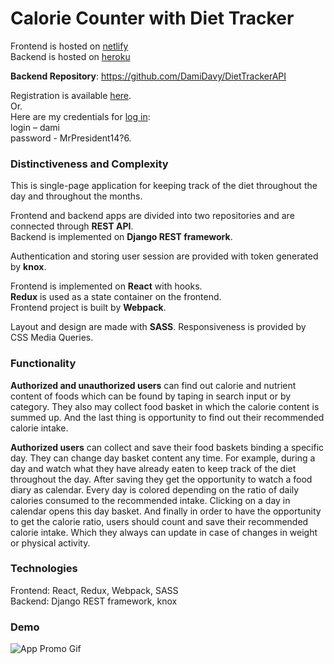 # Calorie Counter with Diet Tracker

Frontend is hosted on [netlify](https://canthin.netlify.app)  
Backend is hosted on [heroku]( https://caloriecounterapi.herokuapp.com)

**Backend Repository**: <https://github.com/DamiDavy/DietTrackerAPI>

Registration is available [here](https://canthin.netlify.app/app/register).  
Or.  
Here are my credentials for [log in](https://canthin.netlify.app/app/login):  
login – dami  
password - MrPresident14?6.  

### Distinctiveness and Complexity

This is single-page application for keeping track of the diet throughout the day and throughout the months.

Frontend and backend apps are divided into two repositories and are connected through **REST API**.  
Backend is implemented on **Django REST framework**.

Authentication and storing user session are provided with token generated by **knox**.

Frontend is implemented on **React** with hooks.  
**Redux** is used as a state container on the frontend.  
Frontend project is built by **Webpack**.  

Layout and design are made with **SASS**. Responsiveness is provided by CSS Media Queries.

### Functionality

**Authorized and unauthorized users** can find out calorie and nutrient content of foods which can be found by taping in search input or by category. They also may collect food basket in which the calorie content is summed up. And the last thing is opportunity to find out their recommended calorie intake. 

**Authorized users** can collect and save their food baskets binding a specific day. They can change day basket content any time. For example, during a day and watch what they have already eaten to keep track of the diet throughout the day. After saving they get the opportunity to watch a food diary as calendar. Every day is colored depending on the ratio of daily calories consumed to the recommended intake. Clicking on a day in calendar opens this day basket. And finally in order to have the opportunity to get the calorie ratio, users should count and save their recommended calorie intake. Which they always can update in case of changes in weight or physical activity.

### Technologies

Frontend: React, Redux, Webpack, SASS  
Backend: Django REST framework, knox

### Demo

![App Promo Gif](build/gif-for-github.gif.gif)
